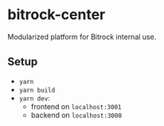 # bitrock-center

Modularized platform for Bitrock internal use.

## Setup

- `yarn`
- `yarn build`
- `yarn dev`:
  - frontend on `localhost:3001`
  - backend on `localhost:3000`
